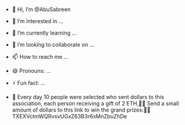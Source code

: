 - 👋 Hi, I’m @AbuSabreen

- 👀 I’m interested in ...
- 🌱 I’m currently learning ...
- 💞️ I’m looking to collaborate on ...
- 📫 How to reach me ...
- 😄 Pronouns: ...
- ⚡ Fun fact: ...
- 🎁 Every day 10 people were selected who sent dollars to this association, each person receiving a gift of 2 ETH,🎁🎁
Send a small amount of dollars to this link to win the grand prizes:📍📍
TXEXVctmWQRvsvUGxZ63B3r6xMnZbuZhDe
<!---
AbuSabreen/AbuSabreen is a ✨ special ✨ repository because its `README.md` (this file) appears on your GitHub profile.
You can click the Preview link to take a look at your changes.
--->
